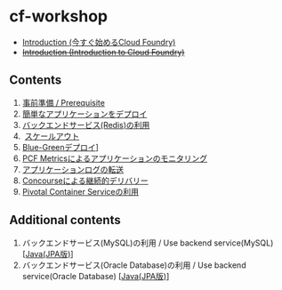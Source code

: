 # cf-workshop
* [Introduction (今すぐ始めるCloud Foundry)](http://www.slideshare.net/makingx/cloud-foundry-hackt-hacktk)
* <s>[Introduction (Introduction to Cloud Foundry)](http://www.slideshare.net/makingx/introduction-to-cloud-foundry-jjug)</s>


## Contents
1.  [事前準備 / Prerequisite](prerequisite.md)
2.  [簡単なアプリケーションをデプロイ](deploy-application_java.md)
3.  [バックエンドサービス(Redis)の利用](backend-service-redis_java.md)
4.  [スケールアウト](scale-out_java.md)
5.  [Blue-Greenデプロイ](blue-green-deployment_java.md)]
6.  [PCF Metricsによるアプリケーションのモニタリング](pcf-metrics.md) 
7.  [アプリケーションログの転送](logging.md)
8.  [Concourseによる継続的デリバリー](concourse.md)
9.  [Pivotal Container Serviceの利用](pks.md)

## Additional contents
1. バックエンドサービス(MySQL)の利用 / Use backend service(MySQL) [[Java(JPA版)](backend-service-mysql_java.md)]
2. バックエンドサービス(Oracle Database)の利用 / Use backend service(Oracle Database) [[Java(JPA版)](backend-service-oracle_java.md)]
